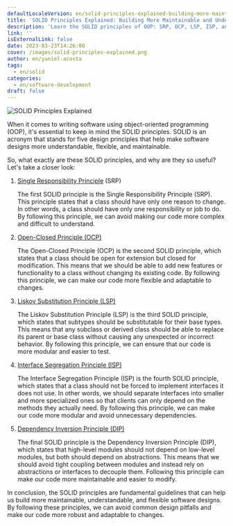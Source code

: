 ```yaml
---
defaultLocaleVersion: en/solid-principles-explained-building-more-maintainable-and-understandable-software
title: 'SOLID Principles Explained: Building More Maintainable and Understandable Software'
description: 'Learn the SOLID principles of OOP: SRP, OCP, LSP, ISP, and DIP. These guidelines help create flexible and easy-to-understand software designs, avoiding common problems.'
link: ''
isExternalLink: false
date: 2023-03-23T14:26:00
cover: /images/solid-principles-explained.png
author: en/yuniel-acosta
tags:
  - en/solid
categories:
  - en/software-development
draft: false
---
```

![SOLID Principles Explained](/images/solid-principles-explained.png "SOLID Principles Explained")

When it comes to writing software using object-oriented programming (OOP), it's essential to keep in mind the SOLID principles. SOLID is an acronym that stands for five design principles that help make software designs more understandable, flexible, and maintainable.

So, what exactly are these SOLID principles, and why are they so useful? Let's take a closer look:

1. [Single Responsibility Principle](https://www.yunielacosta.com/posts/s-the-single-responsibility-principle) (SRP)

   The first SOLID principle is the Single Responsibility Principle (SRP). This principle states that a class should have only one reason to change. In other words, a class should have only one responsibility or job to do. By following this principle, we can avoid making our code more complex and difficult to understand.

2. [Open-Closed Principle (OCP)](https://www.yunielacosta.com/posts/o-the-open-closed-principle-extending-behaviors-without-modifying-code/)

   The Open-Closed Principle (OCP) is the second SOLID principle, which states that a class should be open for extension but closed for modification. This means that we should be able to add new features or functionality to a class without changing its existing code. By following this principle, we can make our code more flexible and adaptable to changes.

3. [Liskov Substitution Principle (LSP)](https://www.yunielacosta.com/posts/l-the-liskov-substitution-principle/)

   The Liskov Substitution Principle (LSP) is the third SOLID principle, which states that subtypes should be substitutable for their base types. This means that any subclass or derived class should be able to replace its parent or base class without causing any unexpected or incorrect behavior. By following this principle, we can ensure that our code is more modular and easier to test.

4. [Interface Segregation Principle (ISP)](https://www.yunielacosta.com/posts/i-the-interface-segregation-principle/)

   The Interface Segregation Principle (ISP) is the fourth SOLID principle, which states that a class should not be forced to implement interfaces it does not use. In other words, we should separate interfaces into smaller and more specialized ones so that clients can only depend on the methods they actually need. By following this principle, we can make our code more modular and avoid unnecessary dependencies.

5. [Dependency Inversion Principle (DIP)](https://www.yunielacosta.com/posts/d-the-dependency-inversion-principle/)

   The final SOLID principle is the Dependency Inversion Principle (DIP), which states that high-level modules should not depend on low-level modules, but both should depend on abstractions. This means that we should avoid tight coupling between modules and instead rely on abstractions or interfaces to decouple them. Following this principle can make our code more maintainable and easier to modify.

In conclusion, the SOLID principles are fundamental guidelines that can help us build more maintainable, understandable, and flexible software designs. By following these principles, we can avoid common design pitfalls and make our code more robust and adaptable to changes.
